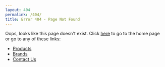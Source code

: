```yaml
---
layout: 404
permalink: /404/
title: Error 404 - Page Not Found
---
```


Oops, looks like this page doesn't exist. Click [here](/) to go to the home page or go to any of these links:

* [Products](/products/)
* [Brands](/brands/)
* [Contact Us](/contact-us/)